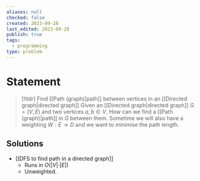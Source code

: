```yaml
---
aliases: null
checked: false
created: 2023-09-28
last_edited: 2023-09-28
publish: true
tags:
  - programming
type: problem
---
```

# Statement

> [!tldr] Find [[Path (graph)|path]] between vertices in an [[Directed graph|directed graph]]
> Given an [[Directed graph|directed graph]] $G = (V,E)$ and two vertices $a,b \in V$. How can we find a [[Path (graph)|path]] in $G$ between them. Sometime we will also have a weighting $W: E \rightarrow D$ and we want to minimise the path length.

## Solutions

- [[DFS to find path in a directed graph]]
	- Runs in $O(\vert V \vert \cdot \vert E \vert)$
	- Unweighted.
